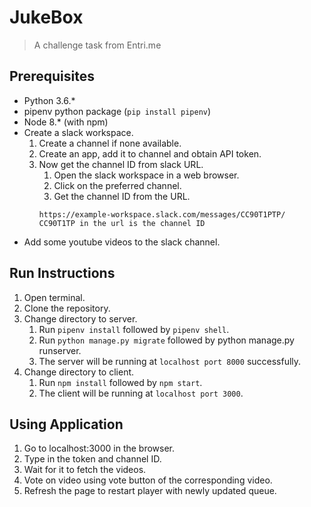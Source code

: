 # JukeBox
> A challenge task from Entri.me

## Prerequisites

* Python 3.6.*
* pipenv python package (`pip install pipenv`)
* Node 8.* (with npm)
* Create a slack workspace.
    1. Create a channel if none available.
    2. Create an app, add it to channel and obtain API token.
    3. Now get the channel ID from slack URL.
        1. Open the slack workspace in a web browser.
        2. Click on the preferred channel.
        3. Get the channel ID from the URL.
        ```
        https://example-workspace.slack.com/messages/CC90T1PTP/
        CC90T1TP in the url is the channel ID

        ```
 * Add some youtube videos to the slack channel.
        

## Run Instructions


1. Open terminal.
2. Clone the repository.
3. Change directory to server.
    1. Run `pipenv install` followed by `pipenv shell`.
    2. Run `python manage.py migrate` followed by python manage.py runserver.
    3. The server will be running at `localhost port 8000` successfully.
4. Change directory to client.
    1. Run `npm install` followed by `npm start`.
    2. The client will be running at `localhost port 3000`. 

## Using Application
1. Go to localhost:3000 in the browser.
2. Type in the token and channel ID.
3. Wait for it to fetch the videos.
4. Vote on video using vote button of the corresponding video.
5. Refresh the page to restart player with newly updated queue.

